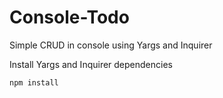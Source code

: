 # Console-Todo
Simple CRUD in console using Yargs and Inquirer

Install Yargs and Inquirer dependencies

```npm install```
